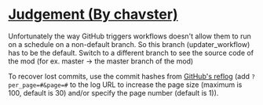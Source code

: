 # [Judgement (By chavster)](https://github.com/chavster/Judgement)

Unfortunately the way GitHub triggers workflows doesn't allow them to run on a schedule on a non-default branch. So this branch (updater_workflow) has to be the default. Switch to a different branch to see the source code of the mod (for ex. master -> the master branch of the mod)

To recover lost commits, use the commit hashes from [GitHub's reflog](https://api.github.com/repos/KtaneModules/Judgement-chavster/events) (add `?per_page=#&page=#` to the log URL to increase the page size (maximum is 100, default is 30) and/or specify the page number (default is 1)).
